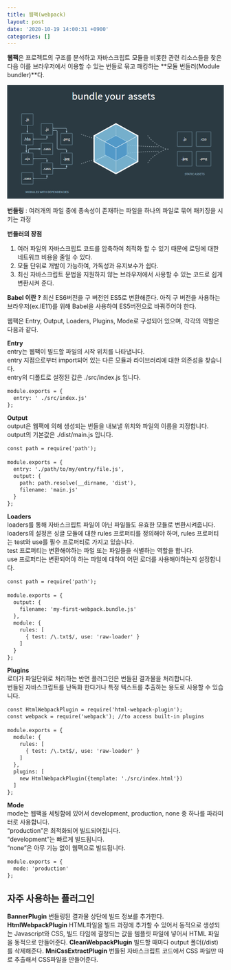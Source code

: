 ```yaml
---
title: 웹팩(webpack)
layout: post
date: '2020-10-19 14:00:31 +0900'
categories: []
---
```


**웹팩**은 프로젝트의 구조를 분석하고 자바스크립트 모듈을 비롯한 관련 리소스들을 찾은 다음 이를 브라우저에서 이용할 수 있는 번들로 묶고 패킹하는 **모듈 번들러(Module bundler)**다.

![](/assets/webpack_bundle.png)


**번들링** : 여러개의 파일 중에 종속성이 존재하는 파일을 하나의 파일로 묶어 패키징을 시키는 과정

**번들러의 장점**
1. 여러 파일의 자바스크립트 코드를 압축하여 최적화 할 수 있기 때문에 로딩에 대한 네트워크 비용을 줄일 수 있다.
2. 모듈 단위로 개발이 가능하여, 가독성과 유지보수가 쉽다.
3. 최신 자바스크립트 문법을 지원하지 않는 브라우저에서 사용할 수 있는 코드로 쉽게 변환시켜 준다.

**Babel 이란 ?**
최신 ES6버전을 구 버전인 ES5로 변환해준다.
아직 구 버전을 사용하는 브라우저(ex.IE11)를 위해 Babel을 사용하여 ES5버전으로 바꿔주어야 한다.


웹팩은 Entry, Output, Loaders, Plugins, Mode로 구성되어 있으며, 각각의 역할은 다음과 같다.  


**Entry**  
entry는 웹팩이 빌드할 파일의 시작 위치를 나타냅니다.  
entry 지점으로부터 import되어 있는 다른 모듈과 라이브러리에 대한 의존성을 찾습니다.  
entry의 디폴트로 설정된 값은 ./src/index.js 입니다.
```
module.exports = {
  entry: ' ./src/index.js'
};
```


**Output**  
output은 웹팩에 의해 생성되는 번들을 내보낼 위치와 파일의 이름을 지정합니다.  
output의 기본값은 ./dist/main.js 입니다.
```
const path = require('path');

module.exports = {
  entry: './path/to/my/entry/file.js',
  output: {
    path: path.resolve(__dirname, 'dist'),
    filename: 'main.js'
  }
};
```


**Loaders**  
loaders를 통해 자바스크립트 파일이 아닌 파일들도 유효한 모듈로 변환시켜줍니다.  
loaders의 설정은 싱글 모듈에 대한 rules 프로퍼티를 정의해야 하며, rules 프로퍼티는 test와 use를 필수 프로퍼티로 가지고 있습니다.  
test 프로퍼티는 변환해야하는 파일 또는 파일들을 식별하는 역할을 합니다.  
use 프로퍼티는 변환되어야 하는 파일에 대하여 어떤 로더를 사용해야하는지 설정합니다.
```
const path = require('path');

module.exports = {
  output: {
    filename: 'my-first-webpack.bundle.js'
  },
  module: {
    rules: [
      { test: /\.txt$/, use: 'raw-loader' }
    ]
  }
};
```


**Plugins**  
로더가 파일단위로 처리하는 반면 플러그인은 번들된 결과물을 처리합니다.  
번들된 자바스크립트를 난독화 한다거나 특정 텍스트를 추출하는 용도로 사용할 수 있습니다.
```
const HtmlWebpackPlugin = require('html-webpack-plugin');
const webpack = require('webpack'); //to access built-in plugins

module.exports = {
  module: {
    rules: [
      { test: /\.txt$/, use: 'raw-loader' }
    ]
  },
  plugins: [
    new HtmlWebpackPlugin({template: './src/index.html'})
  ]
};
```


**Mode**  
mode는 웹팩을 세팅함에 있어서 development, production, none 중 하나를 파라미터로 사용합니다.  
“production”은 최적화되어 빌드되어집니다.  
“development”는 빠르게 빌드됩니다.  
“none”은 아무 기능 없이 웹팩으로 빌드됩니다.
```
module.exports = {
  mode: 'production'
};
```


## 자주 사용하는 플러그인
**BannerPlugin** 번들링된 결과물 상단에 빌드 정보를 추가한다.
**HtmlWebpackPlugin** HTML파일을 빌드 과정에 추가할 수 있어서 동적으로 생성되는 Javascript와 CSS, 빌드 타임에 결정되는 값을 템플릿 파일에 넣어서 HTML 파일을 동적으로 만들어준다.
**CleanWebpackPlugin** 빌드할 때마다 output 폴더(/dist)를 삭제해준다.
**MniCssExtractPlugin** 번들된 자바스크립트 코드에서 CSS 파일만 따로 추출해서 CSS파일을 만들어준다.
